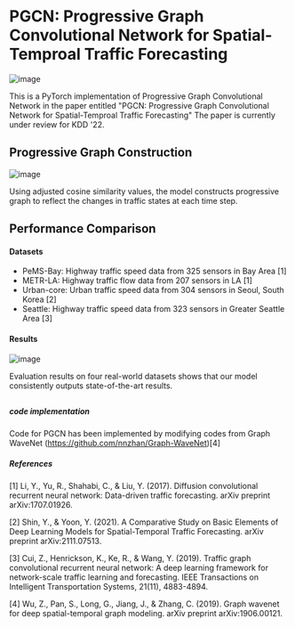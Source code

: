 # PGCN: Progressive Graph Convolutional Network for Spatial-Temproal Traffic Forecasting

![image](https://user-images.githubusercontent.com/31876093/153813727-71ffc4aa-8ced-401e-bfa0-a72fc088b319.png)

This is a PyTorch implementation of Progressive Graph Convolutional Network in the paper entitled "PGCN: Progressive Graph Convolutional Network for Spatial-Temproal Traffic Forecasting"
The paper is currently under review for KDD '22.

## Progressive Graph Construction
![image](https://user-images.githubusercontent.com/31876093/153813757-0f18e904-c3a2-4f73-ac23-4b2c5ba6420d.png)

Using adjusted cosine similarity values, the model constructs progressive graph to reflect the changes in traffic states at each time step. 

## Performance Comparison 
#### Datasets
- PeMS-Bay: Highway traffic speed data from 325 sensors in Bay Area [1]
- METR-LA: Highway traffic flow data from 207 sensors in LA [1]
- Urban-core: Urban traffic speed data from 304 sensors in Seoul, South Korea [2]
- Seattle: Highway traffic speed data from 323 sensors in Greater Seattle Area [3]

#### Results
![image](https://user-images.githubusercontent.com/31876093/153811602-29dd99a7-5cc9-48a6-9962-ee6ecb7714a8.png)

Evaluation results on four real-world datasets shows that our model consistently outputs state-of-the-art results.

##
##### code implementation
Code for PGCN has been implemented by modifying codes from Graph WaveNet (https://github.com/nnzhan/Graph-WaveNet)[4] 

##### References
[1] Li, Y., Yu, R., Shahabi, C., & Liu, Y. (2017). Diffusion convolutional recurrent neural network: Data-driven traffic forecasting. arXiv preprint arXiv:1707.01926.

[2] Shin, Y., & Yoon, Y. (2021). A Comparative Study on Basic Elements of Deep Learning Models for Spatial-Temporal Traffic Forecasting. arXiv preprint arXiv:2111.07513.

[3] Cui, Z., Henrickson, K., Ke, R., & Wang, Y. (2019). Traffic graph convolutional recurrent neural network: A deep learning framework for network-scale traffic learning and forecasting. IEEE Transactions on Intelligent Transportation Systems, 21(11), 4883-4894.

[4] Wu, Z., Pan, S., Long, G., Jiang, J., & Zhang, C. (2019). Graph wavenet for deep spatial-temporal graph modeling. arXiv preprint arXiv:1906.00121.

